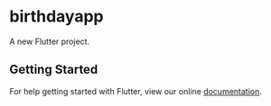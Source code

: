 # birthdayapp

A new Flutter project.

## Getting Started

For help getting started with Flutter, view our online
[documentation](https://flutter.io/).
